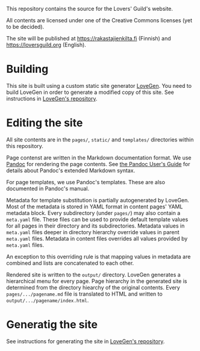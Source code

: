This repository contains the source for the Lovers' Guild's website.

All contents are licensed under one of the Creative Commons licenses (yet to be decided).

The site will be published at https://rakastajienkilta.fi (Finnish) and https://loversguild.org (English).

# Building

This site is built using a custom static site generator [LoveGen][lovegen-repo].
You need to build LoveGen in order to generate a modified copy of this site.
See instructions in [LoveGen's repository][lovegen-repo].

[lovegen-repo]: https://github.com/LoversGuild/lovegen

# Editing the site

All site contents are in the `pages/`, `static/` and `templates/` directories within this repository.

Page contenst are written in the Markdown documentation format.
We use [Pandoc][pandoc] for rendering the page contents.
See [the Pandoc User's Guide][pandoc-guide] for details about Pandoc's extended Markdown syntax.

[pandoc]: https://pandoc.org/
[pandoc-guide]: https://pandoc.org/MANUAL.html

For page templates, we use Pandoc's templates.
These are also documented in Pandoc's manual.

Metadata for template substitution is partially autogenerated by LoveGen.
Most of the metadata is stored in YAML format in content pages' YAML metadata block.
Every subdirectory (under `pages/`) may also contain a `meta.yaml` file.
These files can be used to provide default template values for all pages in their directory and its subdirectories.
Metadata values in `meta.yaml` files deeper in directory hierarchy override values in parent `meta.yaml` files.
Metadata in content files overrides all values provided by `meta.yaml` files.

An exception to this overriding rule is that mapping values in metadata are combined and lists are concatenated to each other.


Rendered site is written to the `output/` directory.
LoveGen generates a hierarchical menu for every page.
Page hierarchy in the generated site is determined from the directory hiearchy of the original contents.
Every `pages/.../pagename.md` file is translated to HTML and written to `output/.../pagename/index.html`.

# Generatig the site

See instructions for generating the site in [LoveGen's repository][lovegen-repo].
